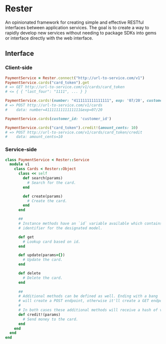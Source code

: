 # Rester
An opinionated framework for creating simple and effective RESTful interfaces between
application services. The goal is to create a way to rapidly develop new services
without needing to package SDKs into gems or interface directly with the web interface.

## Interface

### Client-side
```ruby
PaymentService = Rester.connect("http://url-to-service.com/v1")
PaymentService.cards("card_token").get
# => GET http://url-to-service.com/v1/cards/card_token
# <= { { "last_four": "1111", ... } }

PaymentService.cards!(number: "4111111111111111", exp: '07/20', customer_id: 'customer_id')
# => POST http://url-to-service.com/v1/cards
#    data: number=4111111111111111&exp=07/20

PaymentService.cards(customer_id: 'customer_id')

PaymentService.cards("card_token").credit!(amount_cents: 10)
# => POST http://url-to-service.com/v1/cards/card_token/credit
#    data: amount_cents=10
```

### Service-side
```ruby
class PaymentService < Rester::Service
  module v1
    class Cards < Rester::Object
      class << self
        def search(params)
          # Search for the card.
        end

        def create(params)
          # Create the card.
        end
      end

      ##
      # Instance methods have an `id` variable available which contains the
      # identifier for the designated model.

      def get
        # Lookup card based on id.
      end

      def update(params={})
        # Update the card.
      end

      def delete
        # Delete the card.
      end
      
      ##
      # Additional methods can be defined as well. Ending with a bang
      # will create a POST endpoint, otherwise it'll create a GET endpoint.
      #
      # In both cases these additional methods will receive a hash of values.
      def credit!(params)
        # Send money to the card.
      end
    end
  end
end
```
